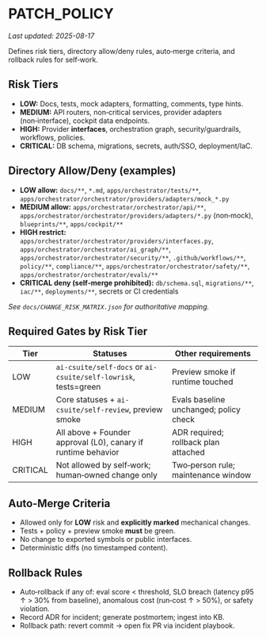 # PATCH_POLICY
_Last updated: 2025-08-17_

Defines risk tiers, directory allow/deny rules, auto‑merge criteria, and rollback rules for self‑work.

## Risk Tiers

- **LOW:** Docs, tests, mock adapters, formatting, comments, type hints.
- **MEDIUM:** API routers, non‑critical services, provider adapters (non‑interface), cockpit data endpoints.
- **HIGH:** Provider **interfaces**, orchestration graph, security/guardrails, workflows, policies.
- **CRITICAL:** DB schema, migrations, secrets, auth/SSO, deployment/IaC.

## Directory Allow/Deny (examples)

- **LOW allow:** `docs/**`, `*.md`, `apps/orchestrator/tests/**`, `apps/orchestrator/orchestrator/providers/adapters/mock_*.py`
- **MEDIUM allow:** `apps/orchestrator/orchestrator/api/**`, `apps/orchestrator/orchestrator/providers/adapters/*.py` (non‑mock), `blueprints/**`, `apps/cockpit/**`
- **HIGH restrict:** `apps/orchestrator/orchestrator/providers/interfaces.py`, `apps/orchestrator/orchestrator/ai_graph/**`, `apps/orchestrator/orchestrator/security/**`, `.github/workflows/**`, `policy/**`, `compliance/**`, `apps/orchestrator/orchestrator/safety/**`, `apps/orchestrator/orchestrator/evals/**`
- **CRITICAL deny (self‑merge prohibited):** `db/schema.sql`, `migrations/**`, `iac/**`, `deployments/**`, secrets or CI credentials

_See `docs/CHANGE_RISK_MATRIX.json` for authoritative mapping._

## Required Gates by Risk Tier

| Tier | Statuses | Other requirements |
|---|---|---|
| LOW | `ai-csuite/self-docs` or `ai-csuite/self-lowrisk`, tests=green | Preview smoke if runtime touched |
| MEDIUM | Core statuses + `ai-csuite/self-review`, preview smoke | Evals baseline unchanged; policy check |
| HIGH | All above + Founder approval (L0), canary if runtime behavior | ADR required; rollback plan attached |
| CRITICAL | Not allowed by self‑work; human‑owned change only | Two‑person rule; maintenance window |

## Auto‑Merge Criteria

- Allowed only for **LOW** risk and **explicitly marked** mechanical changes.
- Tests + policy + preview smoke **must** be green.
- No change to exported symbols or public interfaces.
- Deterministic diffs (no timestamped content).

## Rollback Rules

- Auto‑rollback if any of: eval score < threshold, SLO breach (latency p95 ↑ > 30% from baseline), anomalous cost (run‑cost ↑ > 50%), or safety violation.
- Record ADR for incident; generate postmortem; ingest into KB.
- Rollback path: revert commit → open fix PR via incident playbook.
